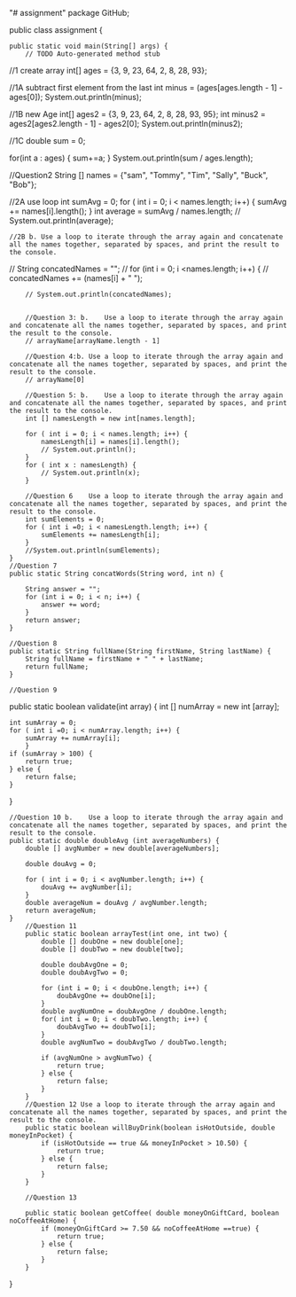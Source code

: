 "# assignment" 
package GitHub;

public class assignment {

	public static void main(String[] args) {
		// TODO Auto-generated method stub
//1 create array
 int[] ages = {3, 9, 23, 64, 2, 8, 28, 93};
 
//1A subtract first element from the last
 int minus = (ages[ages.length - 1] - ages[0]);
 System.out.println(minus);
 
 //1B new Age
 int[] ages2 = {3, 9, 23, 64, 2, 8, 28, 93, 95};
 int minus2 = ages2[ages2.length - 1] - ages2[0];
 System.out.println(minus2);
 
 //1C
 double sum = 0;
 
 for(int a : ages) {
	 sum+=a;
 }
 System.out.println(sum / ages.length);
 
 //Question2
 String [] names = {"sam", "Tommy", "Tim", "Sally", "Buck", "Bob"};
 
 //2A use loop
 	int sumAvg = 0;
 	for ( int i = 0; i < names.length; i++) {
 		sumAvg += names[i].length();
 	}
 	int average = sumAvg / names.length;
 //	System.out.println(average);
 	
 	
 	//2B b.	Use a loop to iterate through the array again and concatenate all the names together, separated by spaces, and print the result to the console.
 //	String concatedNames = "";
 //	for (int i = 0; i <names.length; i++) {
 //		concatedNames += (names[i] + " ");
 		
 		// System.out.println(concatedNames);
 		
 		
 		//Question 3: b.	Use a loop to iterate through the array again and concatenate all the names together, separated by spaces, and print the result to the console.
 		// arrayName[arrayName.length - 1]
 		
 		//Question 4:b.	Use a loop to iterate through the array again and concatenate all the names together, separated by spaces, and print the result to the console.
 		// arrayName[0]
 		
 		//Question 5: b.	Use a loop to iterate through the array again and concatenate all the names together, separated by spaces, and print the result to the console.
 		int [] namesLength = new int[names.length];
 		
 		for ( int i = 0; i < names.length; i++) {
 			namesLength[i] = names[i].length();
 			// System.out.println();
 		}
 		for ( int x : namesLength) {
 			// System.out.println(x);
 		}
 
 		//Question 6	Use a loop to iterate through the array again and concatenate all the names together, separated by spaces, and print the result to the console.
 		int sumElements = 0;
 		for ( int i =0; i < namesLength.length; i++) {
 			sumElements += namesLength[i];
 		}
 		//System.out.println(sumElements);
	}
	//Question 7
	public static String concatWords(String word, int n) {
		
		String answer = "";
		for (int i = 0; i < n; i++) {
			answer += word;
		}
		return answer;
	}

	//Question 8
	public static String fullName(String firstName, String lastName) {
		String fullName = firstName + " " + lastName;
		return fullName;
	}
	
	//Question 9
public static boolean validate(int array) {
	int [] numArray = new int [array];
	
	int sumArray = 0;
	for ( int i =0; i < numArray.length; i++) {
		sumArray += numArray[i];
		}
	if (sumArray > 100) {
		return true;
	} else {
		return false;
	}
}

	//Question 10 b.	Use a loop to iterate through the array again and concatenate all the names together, separated by spaces, and print the result to the console.
	public static double doubleAvg (int averageNumbers) {
		double [] avgNumber = new double[averageNumbers];
		
		double douAvg = 0;
		
		for ( int i = 0; i < avgNumber.length; i++) {
			douAvg += avgNumber[i];
		}
		double averageNum = douAvg / avgNumber.length;
		return averageNum;
	}
		//Question 11
		public static boolean arrayTest(int one, int two) {
			double [] doubOne = new double[one];
			double [] doubTwo = new double[two];
			
			double doubAvgOne = 0;
			double doubAvgTwo = 0;
			
			for (int i = 0; i < doubOne.length; i++) {
				doubAvgOne += doubOne[i];
			}
			double avgNumOne = doubAvgOne / doubOne.length;
			for( int i = 0; i < doubTwo.length; i++) {
				doubAvgTwo += doubTwo[i];
			}
			double avgNumTwo = doubAvgTwo / doubTwo.length;
		
			if (avgNumOne > avgNumTwo) {
				return true;
			} else {
				return false;
			}
		}
		//Question 12 Use a loop to iterate through the array again and concatenate all the names together, separated by spaces, and print the result to the console.
		public static boolean willBuyDrink(boolean isHotOutside, double moneyInPocket) {
			if (isHotOutside == true && moneyInPocket > 10.50) {
				return true;
			} else {
				return false;
			}
		}
		
		//Question 13
		
		public static boolean getCoffee( double moneyOnGiftCard, boolean noCoffeeAtHome) {
			if (moneyOnGiftCard >= 7.50 && noCoffeeAtHome ==true) {
				return true;
			} else {
				return false;
			}
		}
}


